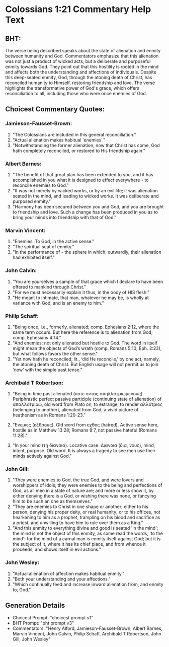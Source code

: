 # Colossians 1:21 Commentary Help Text

## BHT:
The verse being described speaks about the state of alienation and enmity between humanity and God. Commentators emphasize that this alienation was not just a product of wicked acts, but a deliberate and purposeful enmity towards God. They point out that this hostility is rooted in the mind and affects both the understanding and affections of individuals. Despite this deep-seated enmity, God, through the atoning death of Christ, has reconciled humanity to Himself, restoring friendship and love. The verse highlights the transformative power of God's grace, which offers reconciliation to all, including those who were once enemies of God.

## Choicest Commentary Quotes:
### Jamieson-Fausset-Brown:
1. "The Colossians are included in this general reconciliation."
2. "Actual alienation makes habitual 'enemies'."
3. "Notwithstanding the former alienation, now that Christ has come, God hath completely reconciled, or restored to His friendship again."

### Albert Barnes:
1. "The benefit of that great plan has been extended to you, and it has accomplished in you what it is designed to effect everywhere - to reconcile enemies to God."
2. "It was not merely by wicked works, or by an evil life; it was alienation seated in the mind, and leading to wicked works. It was deliberate and purposed enmity."
3. "Harmony has been secured between you and God, and you are brought to friendship and love. Such a change has been produced in you as to bring your minds into friendship with that of God."

### Marvin Vincent:
1. "Enemies. To God, in the active sense."
2. "The spiritual seat of enmity."
3. "In the performance of - the sphere in which, outwardly, their alienation had exhibited itself."

### John Calvin:
1. "You are yourselves a sample of that grace which I declare to have been offered to mankind through Christ."
2. "For we must necessarily explain it thus, in the body of HIS flesh."
3. "He meant to intimate, that man, whatever he may be, is wholly at variance with God, and is an enemy to him."

### Philip Schaff:
1. "Being once, i.e., formerly, alienated; comp. Ephesians 2:12, where the same term occurs. But here the reference is to alienation from God; comp. Ephesians 4:14."
2. "And enemies; not only alienated but hostile to God. The word in itself might mean the objects of God’s wrath (comp. Romans 5:10; Eph. 2:23), but what follows favors the other sense."
3. "Yet now hath he reconciled; lit., ‘did He reconcile,’ by one act, namely, the atoning death of Christ. But English usage will not permit us to join ‘now’ with the simple past tense."

### Archibald T Robertson:
1. "Being in time past alienated (ποτε οντας απηλλοτριωμενους). Periphrastic perfect passive participle (continuing state of alienation) of απαλλοτριοω, old word from Plato on, to estrange, to render αλλοτριος (belonging to another), alienated from God, a vivid picture of heathenism as in Romans 1:20-23." 

2. "Ενεμιες (εξθρους). Old word from εχθος (hatred). Active sense here, hostile as in Matthew 13:28; Romans 8:7, not passive hateful (Romans 11:28)."

3. "In your mind (τη διανοια). Locative case. Διανοια (δια, νους), mind, intent, purpose. Old word. It is always a tragedy to see men use their minds actively against God."

### John Gill:
1. "They were enemies to God, the true God, and were lovers and worshippers of idols; they were enemies to the being and perfections of God, as all men in a state of nature are; and more or less show it, by either denying there is a God, or wishing there was none, or fancying him to be such an one as themselves."
2. "They are enemies to Christ in one shape or another; either to his person, denying his proper deity, or real humanity; or to his offices, not hearkening to him as a prophet, trampling on his blood and sacrifice as a priest, and unwilling to have him to rule over them as a King."
3. "And this enmity to everything divine and good is seated 'in the mind'; the mind is not the object of this enmity, as some read the words, 'to the mind': for the mind of a carnal man is enmity itself against God; but it is the subject of it, where it has its chief place, and from whence it proceeds, and shows itself in evil actions."

### John Wesley:
1. "Actual alienation of affection makes habitual enmity."
2. "Both your understanding and your affections."
3. "Which continually feed and increase inward alienation from, and enmity to, God."


## Generation Details
- Choicest Prompt: "choicest prompt v1"
- BHT Prompt: "bht prompt v3"
- Commentators: "Henry Alford, Jamieson-Fausset-Brown, Albert Barnes, Marvin Vincent, John Calvin, Philip Schaff, Archibald T Robertson, John Gill, John Wesley"
